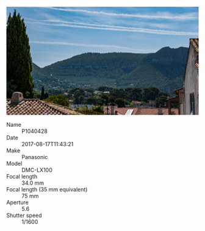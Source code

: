 [![P1040428](/photos/hd/P1040428.jpg)](/photos/full/P1040428.jpg?raw=true)

<dl>
  <dt>Name</dt>
  <dd>P1040428</dd>
  <dt>Date</dt>
  <dd>2017-08-17T11:43:21</dd>
  <dt>Make</dt>
  <dd>Panasonic</dd>
  <dt>Model</dt>
  <dd>DMC-LX100</dd>
  <dt>Focal length</dt>
  <dd>34.0 mm</dd>
  <dt>Focal length (35 mm equivalent)</dt>
  <dd>75 mm</dd>
  <dt>Aperture</dt>
  <dd>5.6</dd>
  <dt>Shutter speed</dt>
  <dd>1/1600</dd>
</dl>
